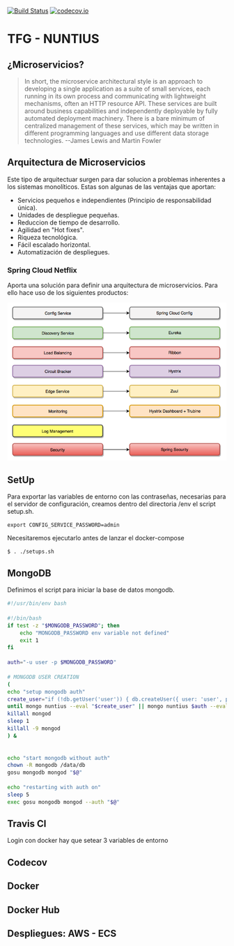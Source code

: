 






[![Build Status](https://travis-ci.org/SergioJF/Nuntius.svg?branch=master)](https://travis-ci.org/SergioJF/Nuntius)
[![codecov.io](https://codecov.io/github/SergioJF/Nuntius/coverage.svg?branch=master)](https://codecov.io/github/SergioJF/Nuntius?branch=master)

# TFG - NUNTIUS

## ¿Microservicios?

> In short, the microservice architectural style is an approach to developing a single application as a suite of small services, each running in its own process and communicating with lightweight mechanisms, often an HTTP resource API. These services are built around business capabilities and independently deployable by fully automated deployment machinery. There is a bare minimum of centralized management of these services, which may be written in different programming languages and use different data storage technologies.
 >  --James Lewis and Martin Fowler


## Arquitectura de  Microservicios

Este tipo de arquitectuar surgen para dar solucion a problemas inherentes a los sistemas monolíticos. Estas son algunas de las ventajas que aportan:

- Servicios pequeños e independientes (Principio de responsabilidad única).
- Unidades de despliegue pequeñas.
- Reduccion de tiempo de desarrollo.
- Agilidad en "Hot fixes".
- Riqueza tecnológica.
- Fácil escalado horizontal.
- Automatización de despliegues.




### Spring Cloud Netflix
Aporta una solución para definir una arquitectura de microservicios. Para ello hace uso de los siguientes productos:

![MS-Arc](img/MS-Arc.png?style=centerme)


## SetUp

Para exportar las variables de entorno con las contraseñas, necesarias para el servidor de configuración, creamos dentro del directoria /env el script setup.sh.

```
export CONFIG_SERVICE_PASSWORD=admin
```

Necesitaremos ejecutarlo antes de lanzar el docker-compose

```
$ . ./setups.sh
```

## MongoDB
Definimos el script para iniciar la base de datos mongodb.

```bash
#!/usr/bin/env bash

#!/bin/bash
if test -z "$MONGODB_PASSWORD"; then
    echo "MONGODB_PASSWORD env variable not defined"
    exit 1
fi

auth="-u user -p $MONGODB_PASSWORD"

# MONGODB USER CREATION
(
echo "setup mongodb auth"
create_user="if (!db.getUser('user')) { db.createUser({ user: 'user', pwd: '$MONGODB_PASSWORD', roles: [ {role:'readWrite', db:'nuntius'} ]}) }"
until mongo nuntius --eval "$create_user" || mongo nuntius $auth --eval "$create_user"; do sleep 5; done
killall mongod
sleep 1
killall -9 mongod
) &


echo "start mongodb without auth"
chown -R mongodb /data/db
gosu mongodb mongod "$@"

echo "restarting with auth on"
sleep 5
exec gosu mongodb mongod --auth "$@"
```

## Travis CI 

Login con docker hay que setear 3 variables de entorno

## Codecov

## Docker

## Docker Hub

## Despliegues: AWS - ECS
